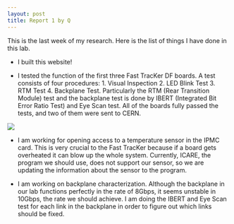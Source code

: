 ```yaml
---
layout: post
title: Report 1 by Q
---
```


This is the last week of my research. Here is the list of things I have done in this lab.

* I built this website! 

* I tested the function of the first three Fast TracKer DF boards. A test consists of four procedures: 1. Visual Inspection 2. LED Blink Test 3. RTM Test 4. Backplane Test. Particularly the RTM (Rear Transition Module) test and the backplane test is done by IBERT (Integrated Bit Error Ratio Test) and Eye Scan test. All of the boards fully passed the tests, and two of them were sent to CERN. 
<img src="http://i.imgur.com/dinLLSn.png" />

* I am working for opening access to a temperature sensor in the IPMC card. This is very crucial to the Fast TracKer because if a board gets overheated it can blow up the whole system. Currently, ICARE, the program we should use, does not support our sensor, so we are updating the information about the sensor to the program. 

* I am working on backplane characterization. Although the backplane in our lab functions perfectly in the rate of 8Gbps, it seems unstable in 10Gbps, the rate we should achieve. I am doing the IBERT and Eye Scan test for each link in the backplane in order to figure out which links should be fixed. 

